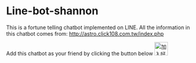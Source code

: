 # Line-bot-shannon
This is a fortune telling chatbot implemented on LINE.
All the information in this chatbot comes from: http://astro.click108.com.tw/index.php

Add this chatbot as your friend by clicking the button below
<a href="https://line.me/R/ti/p/%40ffq4480w"><img height="36" border="0" alt="加入好友" src="https://scdn.line-apps.com/n/line_add_friends/btn/zh-Hant.png"></a>
